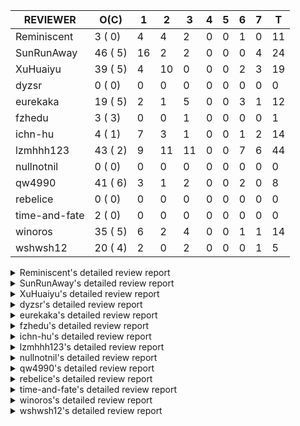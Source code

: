 |   REVIEWER    |  O(C)   | 1  | 2  | 3  | 4 | 5 | 6 | 7 | T  |
|---------------|---------|----|----|----|---|---|---|---|----|
| Reminiscent   |  3 ( 0) |  4 |  4 |  2 | 0 | 0 | 1 | 0 | 11 |
| SunRunAway    | 46 ( 5) | 16 |  2 |  2 | 0 | 0 | 0 | 4 | 24 |
| XuHuaiyu      | 39 ( 5) |  4 | 10 |  0 | 0 | 0 | 2 | 3 | 19 |
| dyzsr         |  0 ( 0) |  0 |  0 |  0 | 0 | 0 | 0 | 0 |  0 |
| eurekaka      | 19 ( 5) |  2 |  1 |  5 | 0 | 0 | 3 | 1 | 12 |
| fzhedu        |  3 ( 3) |  0 |  0 |  1 | 0 | 0 | 0 | 0 |  1 |
| ichn-hu       |  4 ( 1) |  7 |  3 |  1 | 0 | 0 | 1 | 2 | 14 |
| lzmhhh123     | 43 ( 2) |  9 | 11 | 11 | 0 | 0 | 7 | 6 | 44 |
| nullnotnil    |  0 ( 0) |  0 |  0 |  0 | 0 | 0 | 0 | 0 |  0 |
| qw4990        | 41 ( 6) |  3 |  1 |  2 | 0 | 0 | 2 | 0 |  8 |
| rebelice      |  0 ( 0) |  0 |  0 |  0 | 0 | 0 | 0 | 0 |  0 |
| time-and-fate |  2 ( 0) |  0 |  0 |  0 | 0 | 0 | 0 | 0 |  0 |
| winoros       | 35 ( 5) |  6 |  2 |  4 | 0 | 0 | 1 | 1 | 14 |
| wshwsh12      | 20 ( 4) |  2 |  0 |  2 | 0 | 0 | 0 | 1 |  5 |


<details> 
  <summary>Reminiscent's detailed review report</summary> 

## To Be Reviewed

|    REPO    |                                                               PR                                                                | C | LASTED |
|------------|---------------------------------------------------------------------------------------------------------------------------------|---|--------|
| tidb/21137 | [executor: specially handle empty input for apply's outer child aggregate (#20544)](https://github.com/pingcap/tidb/pull/21137) |   | 6d20h  |
| tidb/21255 | [executor,planner: fix resource leak of shuffle and optimize merge join by shuffle](https://github.com/pingcap/tidb/pull/21255) |   | 1d15h  |
| tidb/21303 | [errno: show column name in redacted duplicate entry error (#21261)](https://github.com/pingcap/tidb/pull/21303)                |   | 12h    |


## Reviewed in Last 7 Days

|    REPO     |                                                                   PR                                                                   | C | D |   R    |
|-------------|----------------------------------------------------------------------------------------------------------------------------------------|---|---|--------|
| tidb/20972  | [expression: POC implementation of Vitess hashing algorithm.](https://github.com/pingcap/tidb/pull/20972)                              |   | 1 | 14d1h  |
| tipb/198    | [Adding vitess_hash function code to tipb](https://github.com/pingcap/tipb/pull/198)                                                   |   | 1 | 14d0h  |
| parser/1089 | [Adding vitess_hash function to ast](https://github.com/pingcap/parser/pull/1089)                                                      |   | 1 | 14d0h  |
| tidb/21238  | [table: fix insert value into hash partition table which not int (#21182)](https://github.com/pingcap/tidb/pull/21238)                 |   | 1 | 21h    |
| tidb/21261  | [errno: show column name in redacted duplicate entry error](https://github.com/pingcap/tidb/pull/21261)                                |   | 2 | 13h    |
| tidb/21095  | [planner, executor: parallelize stream aggregation with shuffle.](https://github.com/pingcap/tidb/pull/21095)                          |   | 2 | 7d19h  |
| tidb/20844  | [executor: introduce new variables to control Apply's behaviors and add more tests for it](https://github.com/pingcap/tidb/pull/20844) |   | 2 | 19d15h |
| tidb/21182  | [table: fix insert value into hash partition table which not int](https://github.com/pingcap/tidb/pull/21182)                          |   | 2 | 2d23h  |
| tidb/21155  | [util/chunk: fix slice out of bound panic](https://github.com/pingcap/tidb/pull/21155)                                                 |   | 3 | 3d12h  |
| tidb/21174  | [expression: enable coprocessor pushdown of function UUID](https://github.com/pingcap/tidb/pull/21174)                                 |   | 3 | 2d18h  |
| tidb/21061  | [planner/core: use constant propagate before predicates push down](https://github.com/pingcap/tidb/pull/21061)                         |   | 6 | 4d22h  |


</details> 


<details> 
  <summary>SunRunAway's detailed review report</summary> 

## To Be Reviewed

|     REPO     |                                                                             PR                                                                             | C | LASTED  |
|--------------|------------------------------------------------------------------------------------------------------------------------------------------------------------|---|---------|
| docs/4219    | [toc: add sql optimization-related docs](https://github.com/pingcap/docs/pull/4219)                                                                        |   | 13d10h  |
| docs-cn/4913 | [explain: add indexes](https://github.com/pingcap/docs-cn/pull/4913)                                                                                       |   | 9d17h   |
| tidb/15370   | [planner,executor: Refactor Shuffle and implement parallel Sort](https://github.com/pingcap/tidb/pull/15370)                                               | Y | 256d18h |
| docs-cn/4933 | [explain: add joins](https://github.com/pingcap/docs-cn/pull/4933)                                                                                         |   | 5d19h   |
| tidb/15462   | [executor: implement `graceHashJoin`](https://github.com/pingcap/tidb/pull/15462)                                                                          | Y | 252d17h |
| tidb/16967   | [executor: Refactor Shuffle and implement parallel sort (executor part)](https://github.com/pingcap/tidb/pull/16967)                                       | Y | 207d10h |
| tidb/17238   | [*: refactor table.Allocator to improve readability](https://github.com/pingcap/tidb/pull/17238)                                                           |   | 194d18h |
| tidb/19120   | [executor: Concurrently fetch chunks and insert them to a concurrent hash table in hash build](https://github.com/pingcap/tidb/pull/19120)                 |   | 106d21h |
| tidb/19178   | [executor: Refactor probe channel](https://github.com/pingcap/tidb/pull/19178)                                                                             |   | 104d16h |
| tidb/19347   | [executor: support new syntax `create/drop binding for digest` for tidb dashboard usage](https://github.com/pingcap/tidb/pull/19347)                       |   | 96d23h  |
| tidb/19807   | [executor: parallel evaluation for aggregate functions with distinct in hashAgg](https://github.com/pingcap/tidb/pull/19807)                               |   | 82d10h  |
| tidb/19900   | [executor: enable inline projection for sort&topN](https://github.com/pingcap/tidb/pull/19900)                                                             | Y | 77d18h  |
| tidb/20140   | [expressions: Support `bin-to-uuid` and `uuid-to-bin`](https://github.com/pingcap/tidb/pull/20140)                                                         |   | 64d22h  |
| tidb/20220   | [*: new secondary index value format](https://github.com/pingcap/tidb/pull/20220)                                                                          |   | 61d16h  |
| tidb/20316   | [docs/design: add design doc for index usage information](https://github.com/pingcap/tidb/pull/20316)                                                      |   | 56d17h  |
| tidb/20335   | [planner, executor: enable inline projection for Selection](https://github.com/pingcap/tidb/pull/20335)                                                    | Y | 53d17h  |
| tidb/20360   | [planner: refine explain info for batch cop](https://github.com/pingcap/tidb/pull/20360)                                                                   |   | 47d22h  |
| tidb/20397   | [parser: replace ast.SelectLockInShareMode with ast.SelectLockForShare](https://github.com/pingcap/tidb/pull/20397)                                        |   | 45d18h  |
| tidb/20591   | [server: redact some error code](https://github.com/pingcap/tidb/pull/20591)                                                                               |   | 34d16h  |
| tidb/20615   | [utils: Avoid panic when getting memory](https://github.com/pingcap/tidb/pull/20615)                                                                       |   | 33d2h   |
| tidb/20652   | [ddl: Convert ddl types automatically according to length](https://github.com/pingcap/tidb/pull/20652)                                                     |   | 29d23h  |
| tidb/20689   | [expression: make TIME function compatible with MySQL (#19158)](https://github.com/pingcap/tidb/pull/20689)                                                |   | 28d20h  |
| tidb/20750   | [executor, infoschema, planner: optimize query cluster_slow_query](https://github.com/pingcap/tidb/pull/20750)                                             |   | 23d23h  |
| tidb/20752   | [*: trace statsCache and preparePlanCache by Global memory tracker.](https://github.com/pingcap/tidb/pull/20752)                                           |   | 23d22h  |
| tidb/20765   | [planner: support stable result mode](https://github.com/pingcap/tidb/pull/20765)                                                                          |   | 23d16h  |
| tidb/20789   | [*: Let binary literal can be convert to enum and set](https://github.com/pingcap/tidb/pull/20789)                                                         |   | 22d21h  |
| tidb/20799   | [planner: bypass the DNF restriction if index merge hint is specified](https://github.com/pingcap/tidb/pull/20799)                                         |   | 22d16h  |
| tidb/20868   | [execution : fix Compatibility between select and mysql](https://github.com/pingcap/tidb/pull/20868)                                                       |   | 20d18h  |
| tidb/20894   | [planner, store/tikv, executor:Support shuffled hash join and refine codes](https://github.com/pingcap/tidb/pull/20894)                                    |   | 19d18h  |
| tidb/20919   | [util: redact log for expensive sqls (#20852)](https://github.com/pingcap/tidb/pull/20919)                                                                 |   | 16d23h  |
| tidb/20947   | [expression: handle tp.flen overflow in to_base64 function](https://github.com/pingcap/tidb/pull/20947)                                                    |   | 16d0h   |
| tidb/20984   | [expression, planner: fix decimal results for aggregate functions (#20017)](https://github.com/pingcap/tidb/pull/20984)                                    |   | 14d19h  |
| tidb/21061   | [planner/core: use constant propagate before predicates push down](https://github.com/pingcap/tidb/pull/21061)                                             |   | 10d15h  |
| tidb/21101   | [*: support SQL bind for Update / Delete / Insert / Replace (#20686)](https://github.com/pingcap/tidb/pull/21101)                                          |   | 8d18h   |
| tidb/21137   | [executor: specially handle empty input for apply's outer child aggregate (#20544)](https://github.com/pingcap/tidb/pull/21137)                            |   | 6d20h   |
| tidb/21148   | [planner,executor: fix 'select ...(join on partition table) for update' panic](https://github.com/pingcap/tidb/pull/21148)                                 |   | 6d15h   |
| tidb/21163   | [hptc ycsb-worloade: Make use of AppendRows in all cases ](https://github.com/pingcap/tidb/pull/21163)                                                     |   | 5d21h   |
| tidb/21207   | [[WIP]planner: fix the inappropriate out-of-range range estimation rule](https://github.com/pingcap/tidb/pull/21207)                                       |   | 2d18h   |
| tidb/21209   | [session: add encoded plan cache to avoid repeated encode plan when recording slow-log and statement (#21139)](https://github.com/pingcap/tidb/pull/21209) |   | 2d18h   |
| tidb/21219   | [planner: make index-hash-join and index-merge-join consider collation (#21201)](https://github.com/pingcap/tidb/pull/21219)                               |   | 2d16h   |
| tidb/21237   | [executor: fix a bug that can not insert null into a not null column in the empty SQL mode](https://github.com/pingcap/tidb/pull/21237)                    |   | 1d22h   |
| tidb/21239   | [util: reduce memoryUsageAlarm log (#20562)](https://github.com/pingcap/tidb/pull/21239)                                                                   |   | 1d20h   |
| tidb/21277   | [executor: fix split table with large integers](https://github.com/pingcap/tidb/pull/21277)                                                                |   | 19h     |
| tidb/21287   | [planner: fix incorrect results when using a prefix index with OR condition (#21251)](https://github.com/pingcap/tidb/pull/21287)                          |   | 17h     |
| tidb/21298   | [*: implement priority control for OOM Action (#21170)](https://github.com/pingcap/tidb/pull/21298)                                                        |   | 14h     |
| tidb/21302   | [executor: fix cannot use explain for with the statement queried by explain analyze (#21052)](https://github.com/pingcap/tidb/pull/21302)                  |   | 12h     |


## Reviewed in Last 7 Days

|    REPO    |                                                                        PR                                                                         | C | D |   R    |
|------------|---------------------------------------------------------------------------------------------------------------------------------------------------|---|---|--------|
| tidb/21282 | [expression, executor: allow insert strings with overflowed trailing spaces (#20987)](https://github.com/pingcap/tidb/pull/21282)                 |   | 1 | 5h     |
| tidb/20413 | [execute: fill arguments when returning `ErrUnknownSystemVar` in `SetSessionSystemVar` (#20102)](https://github.com/pingcap/tidb/pull/20413)      |   | 1 | 44d1h  |
| tidb/21294 | [planner: fix unit test for tidb_opt_prefer_range_scan variable](https://github.com/pingcap/tidb/pull/21294)                                      |   | 1 | 0h     |
| tidb/21253 | [executor: Fix IndexMergeReader works incorrectly under RC isolation level (#21208)](https://github.com/pingcap/tidb/pull/21253)                  |   | 1 | 1d0h   |
| tidb/21079 | [executor: fix auto-id allocation during statements retry (#20659)](https://github.com/pingcap/tidb/pull/21079)                                   |   | 1 | 9d3h   |
| tidb/21170 | [*: implement priority control for OOM Action](https://github.com/pingcap/tidb/pull/21170)                                                        |   | 1 | 5d2h   |
| tidb/21283 | [expression: adjust int constant when compare with year type (#21099)](https://github.com/pingcap/tidb/pull/21283)                                |   | 1 | 1h     |
| tidb/21146 | [planner: ban (index) merge join heuristically when convert eq cond to other cond (#21138)](https://github.com/pingcap/tidb/pull/21146)           |   | 1 | 6d0h   |
| tidb/21176 | [expression: keep the original data type when doing date arithmetic operations  (#20940)](https://github.com/pingcap/tidb/pull/21176)             |   | 1 | 4d23h  |
| tidb/21238 | [table: fix insert value into hash partition table which not int (#21182)](https://github.com/pingcap/tidb/pull/21238)                            |   | 1 | 1d3h   |
| tidb/21244 | [planner: fix should not use point get plan (#21124)](https://github.com/pingcap/tidb/pull/21244)                                                 |   | 1 | 1d2h   |
| tidb/20998 | [ddl: Fix default value of a newly added enum column (#20798)](https://github.com/pingcap/tidb/pull/20998)                                        |   | 1 | 13d6h  |
| tidb/21273 | [ddl: compare expression in check partition definition according to column type (#21226)](https://github.com/pingcap/tidb/pull/21273)             |   | 1 | 4h     |
| tidb/21272 | [executor: fix sum(double) result if value is +Inf or -Inf (#21058)](https://github.com/pingcap/tidb/pull/21272)                                  |   | 1 | 4h     |
| tidb/21103 | [executor, planner: do not coalesce column for update/delete natural_using_join (#21085)](https://github.com/pingcap/tidb/pull/21103)             |   | 1 | 7d23h  |
| tidb/21249 | [executor: set the inner join keys' field length to unspecified (#21233)](https://github.com/pingcap/tidb/pull/21249)                             |   | 1 | 21h    |
| tidb/21052 | [executor: fix cannot use explain for with the statement queried by explain analyze](https://github.com/pingcap/tidb/pull/21052)                  |   | 2 | 10d22h |
| tidb/21242 | [executor: fix issue of explain for connection can't show the last query plan](https://github.com/pingcap/tidb/pull/21242)                        |   | 2 | 2h     |
| tidb/21139 | [session: add encoded plan cache to avoid repeated encode plan when recording slow-log and statement](https://github.com/pingcap/tidb/pull/21139) |   | 3 | 4d0h   |
| tidb/21117 | [table/tables: make the test case more stable](https://github.com/pingcap/tidb/pull/21117)                                                        |   | 3 | 5d18h  |
| tidb/21099 | [expression: adjust int constant when compare with year type](https://github.com/pingcap/tidb/pull/21099)                                         |   | 7 | 2d4h   |
| tidb/21133 | [distsql: fix issue of table reader runtime stats display wrong result. (#21072)](https://github.com/pingcap/tidb/pull/21133)                     |   | 7 | 0h     |
| tidb/21067 | [executor: fix analyze update panic cause by duplicate call analyze executor Close method (#20390)](https://github.com/pingcap/tidb/pull/21067)   |   | 7 | 3d0h   |
| tidb/20886 | [*: optimize for encoding huge plan (#20811)](https://github.com/pingcap/tidb/pull/20886)                                                         |   | 7 | 13d1h  |


</details> 


<details> 
  <summary>XuHuaiyu's detailed review report</summary> 

## To Be Reviewed

|    REPO    |                                                                              PR                                                                              | C | LASTED  |
|------------|--------------------------------------------------------------------------------------------------------------------------------------------------------------|---|---------|
| tidb/17997 | [expression: make greatest/least type comparison compatible with MySQL](https://github.com/pingcap/tidb/pull/17997)                                          | Y | 164d19h |
| tidb/18742 | [*: Add memory information of executors if OOM action fires for debugging](https://github.com/pingcap/tidb/pull/18742)                                       |   | 125d16h |
| tidb/19292 | [planner: suppport left join in join reorder](https://github.com/pingcap/tidb/pull/19292)                                                                    |   | 98d16h  |
| tidb/19900 | [executor: enable inline projection for sort&topN](https://github.com/pingcap/tidb/pull/19900)                                                               | Y | 77d18h  |
| tidb/20040 | [planner, expression: take NullFlag into consideration when optimize the `int non-const` <cmp > `non-int const`](https://github.com/pingcap/tidb/pull/20040) | Y | 70d13h  |
| tidb/20140 | [expressions: Support `bin-to-uuid` and `uuid-to-bin`](https://github.com/pingcap/tidb/pull/20140)                                                           |   | 64d22h  |
| tidb/20233 | [expression, types: fix datetime and year comparison error](https://github.com/pingcap/tidb/pull/20233)                                                      | Y | 60d7h   |
| tidb/20311 | [expression: fix overflow error when convert bit to int64 (#20266)](https://github.com/pingcap/tidb/pull/20311)                                              |   | 56d21h  |
| tidb/20350 | [executor: support read global indexes in IndexMergeReader and index join](https://github.com/pingcap/tidb/pull/20350)                                       | Y | 50d13h  |
| tidb/20435 | [planner, expression: make non-lookup condition prune ahead and cache partition-by expression](https://github.com/pingcap/tidb/pull/20435)                   |   | 43d12h  |
| tidb/20505 | [*: Add metrics for oom-action and sql memory usage.](https://github.com/pingcap/tidb/pull/20505)                                                            |   | 37d18h  |
| tidb/20576 | [*: fix stats feedback after tableReader handle multiple ranges](https://github.com/pingcap/tidb/pull/20576)                                                 |   | 35d12h  |
| tidb/20613 | [executor: fix issue of hash join fetch time inaccurate](https://github.com/pingcap/tidb/pull/20613)                                                         |   | 33d13h  |
| tidb/20706 | [expression: set IsBooleanFlag for boolean scalar functions](https://github.com/pingcap/tidb/pull/20706)                                                     |   | 27d20h  |
| tidb/20752 | [*: trace statsCache and preparePlanCache by Global memory tracker.](https://github.com/pingcap/tidb/pull/20752)                                             |   | 23d22h  |
| tidb/20790 | [collation: add pinyin collation for chinese charset support](https://github.com/pingcap/tidb/pull/20790)                                                    |   | 22d20h  |
| tidb/20793 | [planner, executor: enable inline projection for Apply](https://github.com/pingcap/tidb/pull/20793)                                                          |   | 22d20h  |
| tidb/20844 | [executor: introduce new variables to control Apply's behaviors and add more tests for it](https://github.com/pingcap/tidb/pull/20844)                       |   | 21d13h  |
| tidb/20868 | [execution : fix Compatibility between select and mysql](https://github.com/pingcap/tidb/pull/20868)                                                         |   | 20d18h  |
| tidb/20905 | [planner: fix statement-optimize not work in `TryFastPlan`](https://github.com/pingcap/tidb/pull/20905)                                                      |   | 19d16h  |
| tidb/20938 | [planner: fix update statement not blocked by primary (#20842)](https://github.com/pingcap/tidb/pull/20938)                                                  |   | 16d16h  |
| tidb/20972 | [expression: POC implementation of Vitess hashing algorithm.](https://github.com/pingcap/tidb/pull/20972)                                                    |   | 15d0h   |
| tidb/21000 | [planner: check view recursion when building source from view (#20398)](https://github.com/pingcap/tidb/pull/21000)                                          |   | 13d23h  |
| tidb/21064 | [planner, executor: fix cast not check error](https://github.com/pingcap/tidb/pull/21064)                                                                    |   | 10d8h   |
| tidb/21078 | [planner/cascades: add rule `TransformJoinCondToSel` (#20460)](https://github.com/pingcap/tidb/pull/21078)                                                   |   | 9d20h   |
| tidb/21104 | [util/hint: fix ineffective index hint for delete / update in SQL Bind](https://github.com/pingcap/tidb/pull/21104)                                          |   | 8d18h   |
| tidb/21132 | [expresssion: Fix unexpected panic when using IF function.](https://github.com/pingcap/tidb/pull/21132)                                                      |   | 6d22h   |
| tidb/21149 | [executor:Add runtime stat for IndexMergeReaderExecutor (#20653)](https://github.com/pingcap/tidb/pull/21149)                                                |   | 6d14h   |
| tidb/21150 | [expression: fix type infer for tidb's builtin compare(least and greatest)](https://github.com/pingcap/tidb/pull/21150)                                      |   | 6d13h   |
| tidb/21155 | [util/chunk: fix slice out of bound panic](https://github.com/pingcap/tidb/pull/21155)                                                                       |   | 6d11h   |
| tidb/21164 | [*: support the local transaction](https://github.com/pingcap/tidb/pull/21164)                                                                               |   | 5d20h   |
| tidb/21166 | [mocktikv: select count result differs between tikv and mocktikv](https://github.com/pingcap/tidb/pull/21166)                                                |   | 5d19h   |
| tidb/21209 | [session: add encoded plan cache to avoid repeated encode plan when recording slow-log and statement (#21139)](https://github.com/pingcap/tidb/pull/21209)   |   | 2d18h   |
| tidb/21211 | [executor: fix bug when parsing the slow logs if the logNum is small (#20959)](https://github.com/pingcap/tidb/pull/21211)                                   |   | 2d18h   |
| tidb/21229 | [executor: locks exist keys for point_get & batch_point_get](https://github.com/pingcap/tidb/pull/21229)                                                     |   | 2d11h   |
| tidb/21272 | [executor: fix sum(double) result if value is +Inf or -Inf (#21058)](https://github.com/pingcap/tidb/pull/21272)                                             |   | 22h     |
| tidb/21293 | [expression: fix the `in` function get the wrong result if args is time type](https://github.com/pingcap/tidb/pull/21293)                                    |   | 15h     |
| tidb/21298 | [*: implement priority control for OOM Action (#21170)](https://github.com/pingcap/tidb/pull/21298)                                                          |   | 14h     |
| tidb/21304 | [executor: Add the HashAggExec runtime information (#20577)](https://github.com/pingcap/tidb/pull/21304)                                                     |   | 12h     |


## Reviewed in Last 7 Days

|    REPO    |                                                                       PR                                                                        | C | D |   R    |
|------------|-------------------------------------------------------------------------------------------------------------------------------------------------|---|---|--------|
| tidb/21299 | [statistics: fix the panic when analyze with collation enabled (#21262)](https://github.com/pingcap/tidb/pull/21299)                            |   | 1 | 0h     |
| tidb/21248 | [go.mod, bindinfo: update parser to fix binding doesn't work for prepared stmt with LIMIT (#21214)](https://github.com/pingcap/tidb/pull/21248) |   | 1 | 1d2h   |
| tidb/21259 | [store, session: Introduce system variable to control ratelimit action](https://github.com/pingcap/tidb/pull/21259)                             |   | 1 | 19h    |
| tidb/21170 | [*: implement priority control for OOM Action](https://github.com/pingcap/tidb/pull/21170)                                                      |   | 1 | 4d19h  |
| tidb/21262 | [statistics: fix the panic when analyze with collation enabled](https://github.com/pingcap/tidb/pull/21262)                                     |   | 2 | 1h     |
| tidb/21240 | [util: support getting the environment memory in container. (#20805)](https://github.com/pingcap/tidb/pull/21240)                               |   | 2 | 3h     |
| tidb/21239 | [util: reduce memoryUsageAlarm log (#20562)](https://github.com/pingcap/tidb/pull/21239)                                                        |   | 2 | 3h     |
| tidb/21249 | [executor: set the inner join keys' field length to unspecified (#21233)](https://github.com/pingcap/tidb/pull/21249)                           |   | 2 | 0h     |
| tidb/21168 | [store, executor: refactor ratelimitAction](https://github.com/pingcap/tidb/pull/21168)                                                         |   | 2 | 4d0h   |
| tidb/21233 | [executor: set the inner join keys' field length to unspecified](https://github.com/pingcap/tidb/pull/21233)                                    |   | 2 | 11h    |
| tidb/20987 | [expression, executor: allow insert strings with overflowed trailing spaces](https://github.com/pingcap/tidb/pull/20987)                        |   | 2 | 12d20h |
| tidb/21236 | [planner, type:  fix AggFieldType error when encouter unsigned and sign type (#21062)](https://github.com/pingcap/tidb/pull/21236)              |   | 2 | 0h     |
| tidb/21062 | [planner, type:  fix AggFieldType error when encouter unsigned and sign type](https://github.com/pingcap/tidb/pull/21062)                       |   | 2 | 8d15h  |
| tidb/21214 | [go.mod, bindinfo: update parser to fix binding doesn't work for prepared stmt with LIMIT](https://github.com/pingcap/tidb/pull/21214)          |   | 2 | 18h    |
| tidb/21160 | [util: fix wrong calculation to get memory usage. (#21158)](https://github.com/pingcap/tidb/pull/21160)                                         |   | 6 | 3h     |
| tidb/21161 | [util: fix wrong calculation to get memory usage. (#21158)](https://github.com/pingcap/tidb/pull/21161)                                         |   | 6 | 3h     |
| tidb/21130 | [*: inject projection for the plan pushed to TiDB (#21090)](https://github.com/pingcap/tidb/pull/21130)                                         |   | 7 | 3h     |
| tidb/21138 | [planner: ban (index) merge join heuristically when convert eq cond to other cond](https://github.com/pingcap/tidb/pull/21138)                  |   | 7 | 0h     |
| tidb/20927 | [*: support to modify config server-memory-quota-ratio dynamically](https://github.com/pingcap/tidb/pull/20927)                                 |   | 7 | 9d23h  |


</details> 


<details> 
  <summary>dyzsr's detailed review report</summary> 

## To Be Reviewed

| REPO | PR | C | LASTED |
|------|----|---|--------|


## Reviewed in Last 7 Days

| REPO | PR | C | D | R |
|------|----|---|---|---|


</details> 


<details> 
  <summary>eurekaka's detailed review report</summary> 

## To Be Reviewed

|    REPO    |                                                                  PR                                                                  | C | LASTED  |
|------------|--------------------------------------------------------------------------------------------------------------------------------------|---|---------|
| tidb/14729 | [planner: fix constant propagation for PredicatePushDown](https://github.com/pingcap/tidb/pull/14729)                                | Y | 288d17h |
| tidb/14831 | [planner/cascades: add implementationRule for IndexLookUpJoin](https://github.com/pingcap/tidb/pull/14831)                           |   | 281d17h |
| tidb/15090 | [planner/cascades: refine the row count estimation of TiKV layer Selection](https://github.com/pingcap/tidb/pull/15090)              |   | 267d17h |
| tidb/15157 | [planner/cascades: implement `HashCode` method for all the LogicalPlans](https://github.com/pingcap/tidb/pull/15157)                 | Y | 265d14h |
| tidb/15335 | [planner/cascades: add transformation rule PullAggregationUpApply & EliminateMaxOneRow](https://github.com/pingcap/tidb/pull/15335)  |   | 258d17h |
| tidb/15370 | [planner,executor: Refactor Shuffle and implement parallel Sort](https://github.com/pingcap/tidb/pull/15370)                         | Y | 256d18h |
| tidb/17276 | [planner/cascades: add rule InjectProjectionBelowSort](https://github.com/pingcap/tidb/pull/17276)                                   | Y | 191d8h  |
| tidb/18882 | [planner, executor: add explain for `MetricSummaryTableExtractor`](https://github.com/pingcap/tidb/pull/18882)                       | Y | 118d17h |
| tidb/19347 | [executor: support new syntax `create/drop binding for digest` for tidb dashboard usage](https://github.com/pingcap/tidb/pull/19347) |   | 96d23h  |
| tidb/20478 | [planner: add projection if expand virtual generated column](https://github.com/pingcap/tidb/pull/20478)                             |   | 41d13h  |
| tidb/20580 | [statistics: add bucket ndv for index histogram](https://github.com/pingcap/tidb/pull/20580)                                         |   | 34d20h  |
| tidb/20877 | [statistics: collect index usage information](https://github.com/pingcap/tidb/pull/20877)                                            |   | 20d16h  |
| tidb/21003 | [planner: fix index merge doesn't take effect when using prefix key (#20425)](https://github.com/pingcap/tidb/pull/21003)            |   | 13d21h  |
| tidb/21007 | [*: extract topn out of histogram correctly](https://github.com/pingcap/tidb/pull/21007)                                             |   | 13d20h  |
| tidb/21080 | [planner: detect unknown column in window clause](https://github.com/pingcap/tidb/pull/21080)                                        |   | 9d19h   |
| tidb/21110 | [planner: Add table engine name check](https://github.com/pingcap/tidb/pull/21110)                                                   |   | 8d16h   |
| tidb/21165 | [planner: fix ambiguous field when resolve having expr ](https://github.com/pingcap/tidb/pull/21165)                                 |   | 5d19h   |
| tidb/21216 | [planner: check for only_full_group_by in ORDER BY and HAVING](https://github.com/pingcap/tidb/pull/21216)                           |   | 2d17h   |
| tidb/21286 | [planner: report error when ORDER BY conflicts with DISTINCT](https://github.com/pingcap/tidb/pull/21286)                            |   | 17h     |


## Reviewed in Last 7 Days

|      REPO      |                                                                                    PR                                                                                     | C | D |   R    |
|----------------|---------------------------------------------------------------------------------------------------------------------------------------------------------------------------|---|---|--------|
| tidb/21275     | [*: rewrite origin SQL with default DB for SQL bindings](https://github.com/pingcap/tidb/pull/21275)                                                                      |   | 1 | 3h     |
| tidb/21248     | [go.mod, bindinfo: update parser to fix binding doesn't work for prepared stmt with LIMIT (#21214)](https://github.com/pingcap/tidb/pull/21248)                           |   | 1 | 21h    |
| tidb/21214     | [go.mod, bindinfo: update parser to fix binding doesn't work for prepared stmt with LIMIT](https://github.com/pingcap/tidb/pull/21214)                                    |   | 2 | 21h    |
| parser/1103    | [digester: consider paramMarker as literal when normalizing SQL (#1040)](https://github.com/pingcap/parser/pull/1103)                                                     |   | 3 | 2d21h  |
| tidb/21205     | [planner: `DELETE` cannot delete data in some cases when the database name is capitalized (#21202)](https://github.com/pingcap/tidb/pull/21205)                           |   | 3 | 0h     |
| tidb/21206     | [planner: `DELETE` cannot delete data in some cases when the database name is capitalized (#21202)](https://github.com/pingcap/tidb/pull/21206)                           |   | 3 | 0h     |
| tidb/21148     | [planner,executor: fix 'select ...(join on partition table) for update' panic](https://github.com/pingcap/tidb/pull/21148)                                                |   | 3 | 3d20h  |
| tidb/21202     | [planner: `DELETE` cannot delete data in some cases when the database name is capitalized](https://github.com/pingcap/tidb/pull/21202)                                    |   | 3 | 0h     |
| parser/1040    | [digester: consider paramMarker as literal when normalizing SQL](https://github.com/pingcap/parser/pull/1040)                                                             |   | 6 | 54d0h  |
| tidb/18017     | [planner, sessionctx : Add 'last_plan_from_binding' to help know whether sql's plan is matched with the hints in the binding](https://github.com/pingcap/tidb/pull/18017) | Y | 6 | 158d1h |
| tidb-test/1102 | [fix results for #19620 (#1101)](https://github.com/pingcap/tidb-test/pull/1102)                                                                                          |   | 6 | 7d23h  |
| tidb/21084     | [planner: fix unexpected bad plan when IndexJoin inner side estRow is 0.](https://github.com/pingcap/tidb/pull/21084)                                                     |   | 7 | 2d23h  |


</details> 


<details> 
  <summary>fzhedu's detailed review report</summary> 

## To Be Reviewed

|    REPO    |                                                            PR                                                             | C | LASTED |
|------------|---------------------------------------------------------------------------------------------------------------------------|---|--------|
| tidb/19310 | [expression: make tidb_decode_key return json type and support escape string](https://github.com/pingcap/tidb/pull/19310) | Y | 98d0h  |
| tidb/19845 | [expression:fix FORMAT compatibility issue #11206](https://github.com/pingcap/tidb/pull/19845)                            | Y | 79d15h |
| tidb/20117 | [optimizer: fix issue on incorrect result of natural join](https://github.com/pingcap/tidb/pull/20117)                    | Y | 65d20h |


## Reviewed in Last 7 Days

|    REPO    |                                                           PR                                                            | C | D |   R    |
|------------|-------------------------------------------------------------------------------------------------------------------------|---|---|--------|
| tidb/20894 | [planner, store/tikv, executor:Support shuffled hash join and refine codes](https://github.com/pingcap/tidb/pull/20894) |   | 3 | 16d19h |


</details> 


<details> 
  <summary>ichn-hu's detailed review report</summary> 

## To Be Reviewed

|    REPO    |                                                         PR                                                          | C | LASTED  |
|------------|---------------------------------------------------------------------------------------------------------------------|---|---------|
| tidb/17997 | [expression: make greatest/least type comparison compatible with MySQL](https://github.com/pingcap/tidb/pull/17997) | Y | 164d19h |
| tidb/21144 | [expression: fix builtin IF truncation of type len (#20743)](https://github.com/pingcap/tidb/pull/21144)            |   | 6d17h   |
| tidb/21220 | [expression: fix compatibility behaviors in zero datetime with MySQL](https://github.com/pingcap/tidb/pull/21220)   |   | 2d16h   |
| tidb/21303 | [errno: show column name in redacted duplicate entry error (#21261)](https://github.com/pingcap/tidb/pull/21303)    |   | 12h     |


## Reviewed in Last 7 Days

|    REPO    |                                                                 PR                                                                 | C | D |   R    |
|------------|------------------------------------------------------------------------------------------------------------------------------------|---|---|--------|
| tidb/21292 | [session: fix unit test TestUnionScanForMemBufferReader (#21258)](https://github.com/pingcap/tidb/pull/21292)                      |   | 1 | 1h     |
| tidb/21283 | [expression: adjust int constant when compare with year type (#21099)](https://github.com/pingcap/tidb/pull/21283)                 |   | 1 | 0h     |
| tidb/21282 | [expression, executor: allow insert strings with overflowed trailing spaces (#20987)](https://github.com/pingcap/tidb/pull/21282)  |   | 1 | 0h     |
| tidb/21258 | [session: fix unit test TestUnionScanForMemBufferReader](https://github.com/pingcap/tidb/pull/21258)                               |   | 1 | 19h    |
| tidb/21261 | [errno: show column name in redacted duplicate entry error](https://github.com/pingcap/tidb/pull/21261)                            |   | 1 | 17h    |
| tidb/20981 | [expression: fix wrong inferred type for sum and avg (#20926)](https://github.com/pingcap/tidb/pull/20981)                         |   | 1 | 13d21h |
| tidb/20961 | [expression: convert a date to number if the date is used in numeric context](https://github.com/pingcap/tidb/pull/20961)          |   | 1 | 14d19h |
| tidb/20015 | [expression: handle zero date in `date_add()`](https://github.com/pingcap/tidb/pull/20015)                                         | Y | 2 | 69d21h |
| tidb/21245 | [*: redact arguments for Error](https://github.com/pingcap/tidb/pull/21245)                                                        |   | 2 | 2h     |
| tidb/21236 | [planner, type:  fix AggFieldType error when encouter unsigned and sign type (#21062)](https://github.com/pingcap/tidb/pull/21236) |   | 2 | 2h     |
| tidb/20747 | [executor: fix LEAD and LAG's default value can not adapt to field type](https://github.com/pingcap/tidb/pull/20747)               |   | 3 | 21d21h |
| tidb/20940 | [expression: keep the original data type when doing date arithmetic operations ](https://github.com/pingcap/tidb/pull/20940)       |   | 6 | 10d19h |
| tidb/21062 | [planner, type:  fix AggFieldType error when encouter unsigned and sign type](https://github.com/pingcap/tidb/pull/21062)          |   | 7 | 3d20h  |
| tidb/21138 | [planner: ban (index) merge join heuristically when convert eq cond to other cond](https://github.com/pingcap/tidb/pull/21138)     |   | 7 | 0h     |


</details> 


<details> 
  <summary>lzmhhh123's detailed review report</summary> 

## To Be Reviewed

|     REPO     |                                                                  PR                                                                  | C | LASTED  |
|--------------|--------------------------------------------------------------------------------------------------------------------------------------|---|---------|
| docs-cn/4912 | [explain: add subqueries](https://github.com/pingcap/docs-cn/pull/4912)                                                              |   | 9d18h   |
| tidb/14729   | [planner: fix constant propagation for PredicatePushDown](https://github.com/pingcap/tidb/pull/14729)                                | Y | 288d17h |
| docs-cn/4913 | [explain: add indexes](https://github.com/pingcap/docs-cn/pull/4913)                                                                 |   | 9d17h   |
| tidb/17414   | [add curCost based join reorder algorithm](https://github.com/pingcap/tidb/pull/17414)                                               |   | 183d17h |
| tidb/19347   | [executor: support new syntax `create/drop binding for digest` for tidb dashboard usage](https://github.com/pingcap/tidb/pull/19347) |   | 96d23h  |
| tidb/19698   | [*: update test cases to support new collation enabled by default](https://github.com/pingcap/tidb/pull/19698)                       |   | 84d22h  |
| tidb/19767   | [planner: rename needFrame to ignoreFrame](https://github.com/pingcap/tidb/pull/19767)                                               |   | 83d16h  |
| tidb/20044   | [expression: Add column nullability checking before "refine args"](https://github.com/pingcap/tidb/pull/20044)                       | Y | 70d7h   |
| tidb/20444   | [expression: add json_merge_patch](https://github.com/pingcap/tidb/pull/20444)                                                       |   | 42d21h  |
| tidb/20465   | [expression: add uuidShortFunction](https://github.com/pingcap/tidb/pull/20465)                                                      |   | 41d19h  |
| tidb/20505   | [*: Add metrics for oom-action and sql memory usage.](https://github.com/pingcap/tidb/pull/20505)                                    |   | 37d18h  |
| tidb/20543   | [planner: refine the error message when split region by decimal column](https://github.com/pingcap/tidb/pull/20543)                  |   | 36d14h  |
| tidb/20618   | [planner: fix update generated columns error](https://github.com/pingcap/tidb/pull/20618)                                            |   | 32d20h  |
| tidb/20642   | [executor: modify admin executors to support partitioned table with global index](https://github.com/pingcap/tidb/pull/20642)        |   | 30d15h  |
| tidb/20785   | [errno, infoschema, executor, server: add client error infoschema tables](https://github.com/pingcap/tidb/pull/20785)                |   | 22d23h  |
| tidb/20825   | [executor: add diagnosis rule to check Transparent Huge Pages(THP) enabled (#20611)](https://github.com/pingcap/tidb/pull/20825)     |   | 21d18h  |
| tidb/20865   | [executor:Add runtime information for UnionScanExec](https://github.com/pingcap/tidb/pull/20865)                                     |   | 20d18h  |
| tidb/20898   | [executor: modify the error message of insert time value (#20847)](https://github.com/pingcap/tidb/pull/20898)                       |   | 19d17h  |
| tidb/20903   | [planner: fix confused and unnecessary double-projection in plans.](https://github.com/pingcap/tidb/pull/20903)                      |   | 19d17h  |
| tidb/20929   | [types:  Add a limitation about float data type](https://github.com/pingcap/tidb/pull/20929)                                         |   | 16d18h  |
| tidb/20938   | [planner: fix update statement not blocked by primary (#20842)](https://github.com/pingcap/tidb/pull/20938)                          |   | 16d16h  |
| tidb/21018   | [planner: don't push down null sensitive join conditions (#19620)](https://github.com/pingcap/tidb/pull/21018)                       |   | 13d16h  |
| tidb/21020   | [planner: generate proper hint for IndexHashJoin / IndexMergeJoin (#20992)](https://github.com/pingcap/tidb/pull/21020)              |   | 13d16h  |
| tidb/21051   | [executor: change read slow-log file module to concurrent](https://github.com/pingcap/tidb/pull/21051)                               |   | 12d14h  |
| tidb/21060   | [planner: fix distinct push across projection when read partition table](https://github.com/pingcap/tidb/pull/21060)                 |   | 10d16h  |
| tidb/21078   | [planner/cascades: add rule `TransformJoinCondToSel` (#20460)](https://github.com/pingcap/tidb/pull/21078)                           |   | 9d20h   |
| tidb/21083   | [planner: report error for invalid window specs which are not used](https://github.com/pingcap/tidb/pull/21083)                      |   | 9d18h   |
| tidb/21084   | [planner: fix unexpected bad plan when IndexJoin inner side estRow is 0.](https://github.com/pingcap/tidb/pull/21084)                |   | 9d18h   |
| tidb/21120   | [planner: error by default for GROUP BY expr ASC|DESC](https://github.com/pingcap/tidb/pull/21120)                                   |   | 8d1h    |
| tidb/21137   | [executor: specially handle empty input for apply's outer child aggregate (#20544)](https://github.com/pingcap/tidb/pull/21137)      |   | 6d20h   |
| tidb/21143   | [bindinfo: dbname check for bindings should be case insensitive](https://github.com/pingcap/tidb/pull/21143)                         |   | 6d17h   |
| tidb/21150   | [expression: fix type infer for tidb's builtin compare(least and greatest)](https://github.com/pingcap/tidb/pull/21150)              |   | 6d13h   |
| tidb/21173   | [planner: fix partition pruning when condition exceeds the range of column type](https://github.com/pingcap/tidb/pull/21173)         |   | 5d18h   |
| tidb/21195   | [brie: integrate lightning to suport IMPORT statement](https://github.com/pingcap/tidb/pull/21195)                                   |   | 2d22h   |
| tidb/21219   | [planner: make index-hash-join and index-merge-join consider collation (#21201)](https://github.com/pingcap/tidb/pull/21219)         |   | 2d16h   |
| tidb/21236   | [planner, type:  fix AggFieldType error when encouter unsigned and sign type (#21062)](https://github.com/pingcap/tidb/pull/21236)   |   | 1d22h   |
| tidb/21242   | [executor: fix issue of explain for connection can't show the last query plan](https://github.com/pingcap/tidb/pull/21242)           |   | 1d19h   |
| tidb/21255   | [executor,planner: fix resource leak of shuffle and optimize merge join by shuffle](https://github.com/pingcap/tidb/pull/21255)      |   | 1d15h   |
| tidb/21271   | [*: support baseline capture for prepared statements](https://github.com/pingcap/tidb/pull/21271)                                    |   | 23h     |
| tidb/21275   | [*: rewrite origin SQL with default DB for SQL bindings](https://github.com/pingcap/tidb/pull/21275)                                 |   | 21h     |
| tidb/21279   | [executor: add missing update table delta for TxnCtx (#20982)](https://github.com/pingcap/tidb/pull/21279)                           |   | 19h     |
| tidb/21287   | [planner: fix incorrect results when using a prefix index with OR condition (#21251)](https://github.com/pingcap/tidb/pull/21287)    |   | 17h     |
| tidb/21306   | [executor, planner: add partitionRangeSplitter for shuffle, WIP](https://github.com/pingcap/tidb/pull/21306)                         |   | 9h      |


## Reviewed in Last 7 Days

|      REPO      |                                                                        PR                                                                         | C | D |   R    |
|----------------|---------------------------------------------------------------------------------------------------------------------------------------------------|---|---|--------|
| tidb/21253     | [executor: Fix IndexMergeReader works incorrectly under RC isolation level (#21208)](https://github.com/pingcap/tidb/pull/21253)                  |   | 1 | 1d0h   |
| tidb/21283     | [expression: adjust int constant when compare with year type (#21099)](https://github.com/pingcap/tidb/pull/21283)                                |   | 1 | 1h     |
| tidb/20413     | [execute: fill arguments when returning `ErrUnknownSystemVar` in `SetSessionSystemVar` (#20102)](https://github.com/pingcap/tidb/pull/20413)      |   | 1 | 43d21h |
| tidb/21176     | [expression: keep the original data type when doing date arithmetic operations  (#20940)](https://github.com/pingcap/tidb/pull/21176)             |   | 1 | 4d23h  |
| tidb/21061     | [planner/core: use constant propagate before predicates push down](https://github.com/pingcap/tidb/pull/21061)                                    |   | 1 | 9d20h  |
| parser/1105    | [*: add a flag `RestoreWithDefaultDB` for Restore](https://github.com/pingcap/parser/pull/1105)                                                   |   | 1 | 0h     |
| tidb/21272     | [executor: fix sum(double) result if value is +Inf or -Inf (#21058)](https://github.com/pingcap/tidb/pull/21272)                                  |   | 1 | 0h     |
| tidb/21251     | [planner: fix incorrect results when using a prefix index with OR condition](https://github.com/pingcap/tidb/pull/21251)                          |   | 1 | 17h    |
| tidb-test/1110 | [add test case for issue 11208](https://github.com/pingcap/tidb-test/pull/1110)                                                                   |   | 1 | 4d17h  |
| tidb/21249     | [executor: set the inner join keys' field length to unspecified (#21233)](https://github.com/pingcap/tidb/pull/21249)                             |   | 2 | 0h     |
| tidb/21208     | [executor: Fix IndexMergeReader works incorrectly under RC isolation level](https://github.com/pingcap/tidb/pull/21208)                           |   | 2 | 1d1h   |
| tidb/21244     | [planner: fix should not use point get plan (#21124)](https://github.com/pingcap/tidb/pull/21244)                                                 |   | 2 | 1h     |
| tidb/21086     | [*: seperate hash keys from join keys in IndexJoin (#20761)](https://github.com/pingcap/tidb/pull/21086)                                          |   | 2 | 7d23h  |
| tidb/21233     | [executor: set the inner join keys' field length to unspecified](https://github.com/pingcap/tidb/pull/21233)                                      |   | 2 | 11h    |
| tidb/21199     | [executor: load data statement shoule not be prepared (#21188)](https://github.com/pingcap/tidb/pull/21199)                                       |   | 2 | 1d0h   |
| tidb/21239     | [util: reduce memoryUsageAlarm log (#20562)](https://github.com/pingcap/tidb/pull/21239)                                                          |   | 2 | 0h     |
| tidb/21107     | [*: differentiate types for user variables (#18973)](https://github.com/pingcap/tidb/pull/21107)                                                  |   | 2 | 6d19h  |
| tidb/21237     | [executor: fix a bug that can not insert null into a not null column in the empty SQL mode](https://github.com/pingcap/tidb/pull/21237)           |   | 2 | 0h     |
| tidb/20206     | [table: fix zero date in different sqlmode](https://github.com/pingcap/tidb/pull/20206)                                                           | Y | 2 | 60d11h |
| tidb-test/1109 | [gorm: Add workaround for no_zero_date support](https://github.com/pingcap/tidb-test/pull/1109)                                                   |   | 2 | 4d3h   |
| tidb/21221     | [planner: make index-hash-join and index-merge-join consider the collation in the right way](https://github.com/pingcap/tidb/pull/21221)          |   | 3 | 1h     |
| tidb/21201     | [planner: make index-hash-join and index-merge-join consider collation](https://github.com/pingcap/tidb/pull/21201)                               |   | 3 | 2h     |
| tidb/21213     | [planner: set dbName for hinted query block table alias](https://github.com/pingcap/tidb/pull/21213)                                              |   | 3 | 0h     |
| tidb/20961     | [expression: convert a date to number if the date is used in numeric context](https://github.com/pingcap/tidb/pull/20961)                         |   | 3 | 12d23h |
| tidb/20965     | [planner: fold the GetVar into a constant if the query contains no SetVar for the same user variable](https://github.com/pingcap/tidb/pull/20965) |   | 3 | 12d19h |
| tidb/21205     | [planner: `DELETE` cannot delete data in some cases when the database name is capitalized (#21202)](https://github.com/pingcap/tidb/pull/21205)   |   | 3 | 0h     |
| tidb/21206     | [planner: `DELETE` cannot delete data in some cases when the database name is capitalized (#21202)](https://github.com/pingcap/tidb/pull/21206)   |   | 3 | 0h     |
| tidb/21202     | [planner: `DELETE` cannot delete data in some cases when the database name is capitalized](https://github.com/pingcap/tidb/pull/21202)            |   | 3 | 0h     |
| tidb/21188     | [executor: load data statement shoule not be prepared](https://github.com/pingcap/tidb/pull/21188)                                                |   | 3 | 16h    |
| tidb/21196     | [*: fix unable to configure memory-usage-alarm by config file.](https://github.com/pingcap/tidb/pull/21196)                                       |   | 3 | 0h     |
| tidb/21182     | [table: fix insert value into hash partition table which not int](https://github.com/pingcap/tidb/pull/21182)                                     |   | 3 | 1d23h  |
| tidb/20940     | [expression: keep the original data type when doing date arithmetic operations ](https://github.com/pingcap/tidb/pull/20940)                      |   | 6 | 10d20h |
| tidb/21078     | [planner/cascades: add rule `TransformJoinCondToSel` (#20460)](https://github.com/pingcap/tidb/pull/21078)                                        |   | 6 | 4d3h   |
| tidb/21144     | [expression: fix builtin IF truncation of type len (#20743)](https://github.com/pingcap/tidb/pull/21144)                                          |   | 6 | 20h    |
| tidb/21161     | [util: fix wrong calculation to get memory usage. (#21158)](https://github.com/pingcap/tidb/pull/21161)                                           |   | 6 | 2h     |
| tidb/21160     | [util: fix wrong calculation to get memory usage. (#21158)](https://github.com/pingcap/tidb/pull/21160)                                           |   | 6 | 2h     |
| tidb/21124     | [planner: fix should not use point get plan](https://github.com/pingcap/tidb/pull/21124)                                                          |   | 6 | 1d13h  |
| tidb/21158     | [util: fix wrong calculation to get memory usage.](https://github.com/pingcap/tidb/pull/21158)                                                    |   | 6 | 0h     |
| tidb/21130     | [*: inject projection for the plan pushed to TiDB (#21090)](https://github.com/pingcap/tidb/pull/21130)                                           |   | 7 | 3h     |
| tidb/20743     | [expression: fix builtin IF truncation of type len](https://github.com/pingcap/tidb/pull/20743)                                                   |   | 7 | 19d8h  |
| parser/1101    | [parser, ast: track if order is implicit ASC/DESC](https://github.com/pingcap/parser/pull/1101)                                                   |   | 7 | 1d2h   |
| tidb/21058     | [executor: fix sum(double) result if value is +Inf or -Inf](https://github.com/pingcap/tidb/pull/21058)                                           |   | 7 | 3d21h  |
| tidb/21113     | [planner: disallow multi-updates on primary key (#20603)](https://github.com/pingcap/tidb/pull/21113)                                             |   | 7 | 1d16h  |
| tidb/21090     | [*: inject projection for the plan pushed to TiDB](https://github.com/pingcap/tidb/pull/21090)                                                    |   | 7 | 2d17h  |


</details> 


<details> 
  <summary>nullnotnil's detailed review report</summary> 

## To Be Reviewed

| REPO | PR | C | LASTED |
|------|----|---|--------|


## Reviewed in Last 7 Days

| REPO | PR | C | D | R |
|------|----|---|---|---|


</details> 


<details> 
  <summary>qw4990's detailed review report</summary> 

## To Be Reviewed

|    REPO    |                                                                     PR                                                                     | C | LASTED  |
|------------|--------------------------------------------------------------------------------------------------------------------------------------------|---|---------|
| tidb/16305 | [expression: separate signatures for `ModInt`](https://github.com/pingcap/tidb/pull/16305)                                                 | Y | 226d23h |
| tidb/16967 | [executor: Refactor Shuffle and implement parallel sort (executor part)](https://github.com/pingcap/tidb/pull/16967)                       | Y | 207d10h |
| tidb/17396 | [types: improve StrToDate performance](https://github.com/pingcap/tidb/pull/17396)                                                         | Y | 184d9h  |
| tidb/18882 | [planner, executor: add explain for `MetricSummaryTableExtractor`](https://github.com/pingcap/tidb/pull/18882)                             | Y | 118d17h |
| tidb/19029 | [types: fix unexpected NOT_NULL flags](https://github.com/pingcap/tidb/pull/19029)                                                         |   | 111d22h |
| tidb/19120 | [executor: Concurrently fetch chunks and insert them to a concurrent hash table in hash build](https://github.com/pingcap/tidb/pull/19120) |   | 106d21h |
| tidb/19292 | [planner: suppport left join in join reorder](https://github.com/pingcap/tidb/pull/19292)                                                  |   | 98d16h  |
| tidb/19957 | [executor: add builtin aggregate function `json_arrayagg`](https://github.com/pingcap/tidb/pull/19957)                                     | Y | 75d13h  |
| tidb/20011 | [statistics: fix incorrect total count used in index selectivity computation](https://github.com/pingcap/tidb/pull/20011)                  |   | 71d15h  |
| tidb/20316 | [docs/design: add design doc for index usage information](https://github.com/pingcap/tidb/pull/20316)                                      |   | 56d17h  |
| tidb/20354 | [planner: rename relational operators (#14575)](https://github.com/pingcap/tidb/pull/20354)                                                | Y | 49d5h   |
| tidb/20399 | [*: make 'tidb_enable_change_column_type' available as a session variable](https://github.com/pingcap/tidb/pull/20399)                     |   | 45d15h  |
| tidb/20675 | [planner: fix explain-hint panic for joins generated by subquery](https://github.com/pingcap/tidb/pull/20675)                              |   | 29d17h  |
| tidb/20689 | [expression: make TIME function compatible with MySQL (#19158)](https://github.com/pingcap/tidb/pull/20689)                                |   | 28d20h  |
| tidb/20708 | [*: separate auto_increment ID allocator from _tidb_rowid allocator](https://github.com/pingcap/tidb/pull/20708)                           |   | 27d20h  |
| tidb/20747 | [executor: fix LEAD and LAG's default value can not adapt to field type](https://github.com/pingcap/tidb/pull/20747)                       |   | 24d19h  |
| tidb/20750 | [executor, infoschema, planner: optimize query cluster_slow_query](https://github.com/pingcap/tidb/pull/20750)                             |   | 23d23h  |
| tidb/20799 | [planner: bypass the DNF restriction if index merge hint is specified](https://github.com/pingcap/tidb/pull/20799)                         |   | 22d16h  |
| tidb/20836 | [planner: check for decimal format in cast expr](https://github.com/pingcap/tidb/pull/20836)                                               |   | 21d16h  |
| tidb/20883 | [*: support select from tablesample](https://github.com/pingcap/tidb/pull/20883)                                                           |   | 20d9h   |
| tidb/20929 | [types:  Add a limitation about float data type](https://github.com/pingcap/tidb/pull/20929)                                               |   | 16d18h  |
| tidb/20972 | [expression: POC implementation of Vitess hashing algorithm.](https://github.com/pingcap/tidb/pull/20972)                                  |   | 15d0h   |
| tidb/21018 | [planner: don't push down null sensitive join conditions (#19620)](https://github.com/pingcap/tidb/pull/21018)                             |   | 13d16h  |
| tidb/21022 | [*: refine runtime stats display and tiny bug fix for metrics](https://github.com/pingcap/tidb/pull/21022)                                 |   | 13d15h  |
| tidb/21044 | [session: fix ineffective EXPLAIN FOR CONNECTION statement](https://github.com/pingcap/tidb/pull/21044)                                    |   | 12d17h  |
| tidb/21054 | [config: hide & deprecate enable-streaming (#20760)](https://github.com/pingcap/tidb/pull/21054)                                           |   | 12d8h   |
| tidb/21057 | [hptc ycsb-worloade: Implement AppendRows for Chunk ](https://github.com/pingcap/tidb/pull/21057)                                          |   | 11d18h  |
| tidb/21101 | [*: support SQL bind for Update / Delete / Insert / Replace (#20686)](https://github.com/pingcap/tidb/pull/21101)                          |   | 8d18h   |
| tidb/21104 | [util/hint: fix ineffective index hint for delete / update in SQL Bind](https://github.com/pingcap/tidb/pull/21104)                        |   | 8d18h   |
| tidb/21113 | [planner: disallow multi-updates on primary key (#20603)](https://github.com/pingcap/tidb/pull/21113)                                      |   | 8d15h   |
| tidb/21132 | [expresssion: Fix unexpected panic when using IF function.](https://github.com/pingcap/tidb/pull/21132)                                    |   | 6d22h   |
| tidb/21137 | [executor: specially handle empty input for apply's outer child aggregate (#20544)](https://github.com/pingcap/tidb/pull/21137)            |   | 6d20h   |
| tidb/21144 | [expression: fix builtin IF truncation of type len (#20743)](https://github.com/pingcap/tidb/pull/21144)                                   |   | 6d17h   |
| tidb/21149 | [executor:Add runtime stat for IndexMergeReaderExecutor (#20653)](https://github.com/pingcap/tidb/pull/21149)                              |   | 6d14h   |
| tidb/21150 | [expression: fix type infer for tidb's builtin compare(least and greatest)](https://github.com/pingcap/tidb/pull/21150)                    |   | 6d13h   |
| tidb/21189 | [executor: modify lookupTableTask to return merged rows, and improve AppendRows](https://github.com/pingcap/tidb/pull/21189)               |   | 3d12h   |
| tidb/21220 | [expression: fix compatibility behaviors in zero datetime with MySQL](https://github.com/pingcap/tidb/pull/21220)                          |   | 2d16h   |
| tidb/21228 | [executor: return the result immediately when combining LIMIT row_count with DISTINCT](https://github.com/pingcap/tidb/pull/21228)         |   | 2d13h   |
| tidb/21242 | [executor: fix issue of explain for connection can't show the last query plan](https://github.com/pingcap/tidb/pull/21242)                 |   | 1d19h   |
| tidb/21271 | [*: support baseline capture for prepared statements](https://github.com/pingcap/tidb/pull/21271)                                          |   | 23h     |
| tidb/21304 | [executor: Add the HashAggExec runtime information (#20577)](https://github.com/pingcap/tidb/pull/21304)                                   |   | 12h     |


## Reviewed in Last 7 Days

|    REPO    |                                                                                        PR                                                                                         | C | D |   R    |
|------------|-----------------------------------------------------------------------------------------------------------------------------------------------------------------------------------|---|---|--------|
| tidb/21107 | [*: differentiate types for user variables (#18973)](https://github.com/pingcap/tidb/pull/21107)                                                                                  |   | 1 | 8d5h   |
| tidb/21292 | [session: fix unit test TestUnionScanForMemBufferReader (#21258)](https://github.com/pingcap/tidb/pull/21292)                                                                     |   | 1 | 3h     |
| tidb/21255 | [executor,planner: fix resource leak of shuffle and optimize merge join by shuffle](https://github.com/pingcap/tidb/pull/21255)                                                   |   | 1 | 1d0h   |
| tidb/21207 | [[WIP]planner: fix the inappropriate out-of-range range estimation rule](https://github.com/pingcap/tidb/pull/21207)                                                              |   | 2 | 1d0h   |
| tidb/20942 | [executor,planner/core,util/plancodec: extend executor.ShuffleExec and planner.core.PhysicalShuffle to support multiple data sources](https://github.com/pingcap/tidb/pull/20942) |   | 3 | 13d14h |
| tidb/21095 | [planner, executor: parallelize stream aggregation with shuffle.](https://github.com/pingcap/tidb/pull/21095)                                                                     |   | 3 | 6d12h  |
| docs/4035  | [add a new document about how to analyze slow queries](https://github.com/pingcap/docs/pull/4035)                                                                                 |   | 6 | 38d19h |
| tidb/20903 | [planner: fix confused and unnecessary double-projection in plans.](https://github.com/pingcap/tidb/pull/20903)                                                                   |   | 6 | 13d21h |


</details> 


<details> 
  <summary>rebelice's detailed review report</summary> 

## To Be Reviewed

| REPO | PR | C | LASTED |
|------|----|---|--------|


## Reviewed in Last 7 Days

| REPO | PR | C | D | R |
|------|----|---|---|---|


</details> 


<details> 
  <summary>time-and-fate's detailed review report</summary> 

## To Be Reviewed

|    REPO    |                                                            PR                                                             | C | LASTED |
|------------|---------------------------------------------------------------------------------------------------------------------------|---|--------|
| tidb/21003 | [planner: fix index merge doesn't take effect when using prefix key (#20425)](https://github.com/pingcap/tidb/pull/21003) |   | 13d21h |
| tidb/21007 | [*: extract topn out of histogram correctly](https://github.com/pingcap/tidb/pull/21007)                                  |   | 13d20h |


## Reviewed in Last 7 Days

| REPO | PR | C | D | R |
|------|----|---|---|---|


</details> 


<details> 
  <summary>winoros's detailed review report</summary> 

## To Be Reviewed

|    REPO    |                                                                           PR                                                                           | C | LASTED  |
|------------|--------------------------------------------------------------------------------------------------------------------------------------------------------|---|---------|
| tidb/14424 | [expression: add nullable() method to check whether an expression can return null](https://github.com/pingcap/tidb/pull/14424)                         |   | 321d17h |
| tidb/14831 | [planner/cascades: add implementationRule for IndexLookUpJoin](https://github.com/pingcap/tidb/pull/14831)                                             |   | 281d17h |
| tidb/15090 | [planner/cascades: refine the row count estimation of TiKV layer Selection](https://github.com/pingcap/tidb/pull/15090)                                |   | 267d17h |
| tidb/15157 | [planner/cascades: implement `HashCode` method for all the LogicalPlans](https://github.com/pingcap/tidb/pull/15157)                                   | Y | 265d14h |
| tidb/15426 | [planner/cascades: add transformation rule PushSelDownApply & refactor PushSelDownJoin](https://github.com/pingcap/tidb/pull/15426)                    |   | 253d16h |
| tidb/16967 | [executor: Refactor Shuffle and implement parallel sort (executor part)](https://github.com/pingcap/tidb/pull/16967)                                   | Y | 207d10h |
| tidb/17414 | [add curCost based join reorder algorithm](https://github.com/pingcap/tidb/pull/17414)                                                                 |   | 183d17h |
| tidb/17996 | [planner: push avg & distinct functions across join](https://github.com/pingcap/tidb/pull/17996)                                                       | Y | 165d10h |
| tidb/19957 | [executor: add builtin aggregate function `json_arrayagg`](https://github.com/pingcap/tidb/pull/19957)                                                 | Y | 75d13h  |
| tidb/20011 | [statistics: fix incorrect total count used in index selectivity computation](https://github.com/pingcap/tidb/pull/20011)                              |   | 71d15h  |
| tidb/20091 | [statistics: change statistic cache to ristretto statscache](https://github.com/pingcap/tidb/pull/20091)                                               | Y | 68d22h  |
| tidb/20311 | [expression: fix overflow error when convert bit to int64 (#20266)](https://github.com/pingcap/tidb/pull/20311)                                        |   | 56d21h  |
| tidb/20482 | [planner: add EXPLAIN FORMAT=JSON](https://github.com/pingcap/tidb/pull/20482)                                                                         |   | 41d0h   |
| tidb/20664 | [executor, unistore: optimize analyze index by move it to analyze columns](https://github.com/pingcap/tidb/pull/20664)                                 |   | 29d18h  |
| tidb/20675 | [planner: fix explain-hint panic for joins generated by subquery](https://github.com/pingcap/tidb/pull/20675)                                          |   | 29d17h  |
| tidb/20765 | [planner: support stable result mode](https://github.com/pingcap/tidb/pull/20765)                                                                      |   | 23d16h  |
| tidb/20799 | [planner: bypass the DNF restriction if index merge hint is specified](https://github.com/pingcap/tidb/pull/20799)                                     |   | 22d16h  |
| tidb/20836 | [planner: check for decimal format in cast expr](https://github.com/pingcap/tidb/pull/20836)                                                           |   | 21d16h  |
| tidb/20883 | [*: support select from tablesample](https://github.com/pingcap/tidb/pull/20883)                                                                       |   | 20d9h   |
| tidb/20889 | [ddl: forbid invalid usage of window function in the generated column (#20855)](https://github.com/pingcap/tidb/pull/20889)                            |   | 19d21h  |
| tidb/20965 | [planner: fold the GetVar into a constant if the query contains no SetVar for the same user variable](https://github.com/pingcap/tidb/pull/20965)      |   | 15d14h  |
| tidb/21000 | [planner: check view recursion when building source from view (#20398)](https://github.com/pingcap/tidb/pull/21000)                                    |   | 13d23h  |
| tidb/21014 | [statistics: GC index usage information](https://github.com/pingcap/tidb/pull/21014)                                                                   |   | 13d18h  |
| tidb/21018 | [planner: don't push down null sensitive join conditions (#19620)](https://github.com/pingcap/tidb/pull/21018)                                         |   | 13d16h  |
| tidb/21020 | [planner: generate proper hint for IndexHashJoin / IndexMergeJoin (#20992)](https://github.com/pingcap/tidb/pull/21020)                                |   | 13d16h  |
| tidb/21083 | [planner: report error for invalid window specs which are not used](https://github.com/pingcap/tidb/pull/21083)                                        |   | 9d18h   |
| tidb/21101 | [*: support SQL bind for Update / Delete / Insert / Replace (#20686)](https://github.com/pingcap/tidb/pull/21101)                                      |   | 8d18h   |
| tidb/21104 | [util/hint: fix ineffective index hint for delete / update in SQL Bind](https://github.com/pingcap/tidb/pull/21104)                                    |   | 8d18h   |
| tidb/21107 | [*: differentiate types for user variables (#18973)](https://github.com/pingcap/tidb/pull/21107)                                                       |   | 8d17h   |
| tidb/21143 | [bindinfo: dbname check for bindings should be case insensitive](https://github.com/pingcap/tidb/pull/21143)                                           |   | 6d17h   |
| tidb/21173 | [planner: fix partition pruning when condition exceeds the range of column type](https://github.com/pingcap/tidb/pull/21173)                           |   | 5d18h   |
| tidb/21207 | [[WIP]planner: fix the inappropriate out-of-range range estimation rule](https://github.com/pingcap/tidb/pull/21207)                                   |   | 2d18h   |
| tidb/21213 | [planner: set dbName for hinted query block table alias](https://github.com/pingcap/tidb/pull/21213)                                                   |   | 2d18h   |
| tidb/21230 | [planner, executor: fix statement-level optimize hint invalid and memory tracker when `tryFastPlan` works](https://github.com/pingcap/tidb/pull/21230) |   | 2d10h   |
| tidb/21271 | [*: support baseline capture for prepared statements](https://github.com/pingcap/tidb/pull/21271)                                                      |   | 23h     |


## Reviewed in Last 7 Days

|      REPO      |                                                                       PR                                                                        | C | D |   R   |
|----------------|-------------------------------------------------------------------------------------------------------------------------------------------------|---|---|-------|
| tidb/21294     | [planner: fix unit test for tidb_opt_prefer_range_scan variable](https://github.com/pingcap/tidb/pull/21294)                                    |   | 1 | 0h    |
| tidb/21287     | [planner: fix incorrect results when using a prefix index with OR condition (#21251)](https://github.com/pingcap/tidb/pull/21287)               |   | 1 | 0h    |
| tidb/21146     | [planner: ban (index) merge join heuristically when convert eq cond to other cond (#21138)](https://github.com/pingcap/tidb/pull/21146)         |   | 1 | 5d21h |
| tidb/21061     | [planner/core: use constant propagate before predicates push down](https://github.com/pingcap/tidb/pull/21061)                                  |   | 1 | 9d20h |
| tidb/21251     | [planner: fix incorrect results when using a prefix index with OR condition](https://github.com/pingcap/tidb/pull/21251)                        |   | 1 | 20h   |
| tidb/21103     | [executor, planner: do not coalesce column for update/delete natural_using_join (#21085)](https://github.com/pingcap/tidb/pull/21103)           |   | 1 | 7d21h |
| tidb/21246     | [expression: revert some changes to fix mysql_test](https://github.com/pingcap/tidb/pull/21246)                                                 |   | 2 | 0h    |
| tidb/21086     | [*: seperate hash keys from join keys in IndexJoin (#20761)](https://github.com/pingcap/tidb/pull/21086)                                        |   | 2 | 7d20h |
| tidb/21221     | [planner: make index-hash-join and index-merge-join consider the collation in the right way](https://github.com/pingcap/tidb/pull/21221)        |   | 3 | 0h    |
| tidb/21219     | [planner: make index-hash-join and index-merge-join consider collation (#21201)](https://github.com/pingcap/tidb/pull/21219)                    |   | 3 | 1h    |
| tidb/21201     | [planner: make index-hash-join and index-merge-join consider collation](https://github.com/pingcap/tidb/pull/21201)                             |   | 3 | 3h    |
| tidb/21205     | [planner: `DELETE` cannot delete data in some cases when the database name is capitalized (#21202)](https://github.com/pingcap/tidb/pull/21205) |   | 3 | 0h    |
| tidb-test/1102 | [fix results for #19620 (#1101)](https://github.com/pingcap/tidb-test/pull/1102)                                                                |   | 6 | 8d0h  |
| tidb/21138     | [planner: ban (index) merge join heuristically when convert eq cond to other cond](https://github.com/pingcap/tidb/pull/21138)                  |   | 7 | 2h    |


</details> 


<details> 
  <summary>wshwsh12's detailed review report</summary> 

## To Be Reviewed

|    REPO    |                                                                           PR                                                                           | C | LASTED  |
|------------|--------------------------------------------------------------------------------------------------------------------------------------------------------|---|---------|
| tidb/15462 | [executor: implement `graceHashJoin`](https://github.com/pingcap/tidb/pull/15462)                                                                      | Y | 252d17h |
| tidb/17052 | [[DNM] *: a prototype of readonly table](https://github.com/pingcap/tidb/pull/17052)                                                                   |   | 200d19h |
| tidb/17996 | [planner: push avg & distinct functions across join](https://github.com/pingcap/tidb/pull/17996)                                                       | Y | 165d10h |
| tidb/18742 | [*: Add memory information of executors if OOM action fires for debugging](https://github.com/pingcap/tidb/pull/18742)                                 |   | 125d16h |
| tidb/19807 | [executor: parallel evaluation for aggregate functions with distinct in hashAgg](https://github.com/pingcap/tidb/pull/19807)                           |   | 82d10h  |
| tidb/19957 | [executor: add builtin aggregate function `json_arrayagg`](https://github.com/pingcap/tidb/pull/19957)                                                 | Y | 75d13h  |
| tidb/20044 | [expression: Add column nullability checking before "refine args"](https://github.com/pingcap/tidb/pull/20044)                                         | Y | 70d7h   |
| tidb/20478 | [planner: add projection if expand virtual generated column](https://github.com/pingcap/tidb/pull/20478)                                               |   | 41d13h  |
| tidb/20503 | [expression: compatible with mysql's NO_ZERO_DATE](https://github.com/pingcap/tidb/pull/20503)                                                         |   | 38d11h  |
| tidb/20580 | [statistics: add bucket ndv for index histogram](https://github.com/pingcap/tidb/pull/20580)                                                           |   | 34d20h  |
| tidb/20664 | [executor, unistore: optimize analyze index by move it to analyze columns](https://github.com/pingcap/tidb/pull/20664)                                 |   | 29d18h  |
| tidb/20844 | [executor: introduce new variables to control Apply's behaviors and add more tests for it](https://github.com/pingcap/tidb/pull/20844)                 |   | 21d13h  |
| tidb/20861 | [executor:add runtime information for StreamAggExec](https://github.com/pingcap/tidb/pull/20861)                                                       |   | 20d19h  |
| tidb/20883 | [*: support select from tablesample](https://github.com/pingcap/tidb/pull/20883)                                                                       |   | 20d9h   |
| tidb/21174 | [expression: enable coprocessor pushdown of function UUID](https://github.com/pingcap/tidb/pull/21174)                                                 |   | 5d18h   |
| tidb/21220 | [expression: fix compatibility behaviors in zero datetime with MySQL](https://github.com/pingcap/tidb/pull/21220)                                      |   | 2d16h   |
| tidb/21224 | [executor: fix the display of large unsigned handle when show table regions (#21026)](https://github.com/pingcap/tidb/pull/21224)                      |   | 2d14h   |
| tidb/21230 | [planner, executor: fix statement-level optimize hint invalid and memory tracker when `tryFastPlan` works](https://github.com/pingcap/tidb/pull/21230) |   | 2d10h   |
| tidb/21266 | [ddl: support column type change from JSON type to other types](https://github.com/pingcap/tidb/pull/21266)                                            |   | 1d12h   |
| tidb/21306 | [executor, planner: add partitionRangeSplitter for shuffle, WIP](https://github.com/pingcap/tidb/pull/21306)                                           |   | 9h      |


## Reviewed in Last 7 Days

|    REPO    |                                                            PR                                                             | C | D |   R   |
|------------|---------------------------------------------------------------------------------------------------------------------------|---|---|-------|
| tidb/21057 | [hptc ycsb-worloade: Implement AppendRows for Chunk ](https://github.com/pingcap/tidb/pull/21057)                         |   | 1 | 11d2h |
| tidb/21259 | [store, session: Introduce system variable to control ratelimit action](https://github.com/pingcap/tidb/pull/21259)       |   | 1 | 20h   |
| tidb/21169 | [expression: fix inaccurate error info for year column out of range (#20169)](https://github.com/pingcap/tidb/pull/21169) |   | 3 | 3d6h  |
| tidb/21168 | [store, executor: refactor ratelimitAction](https://github.com/pingcap/tidb/pull/21168)                                   |   | 3 | 2d23h |
| tidb/20886 | [*: optimize for encoding huge plan (#20811)](https://github.com/pingcap/tidb/pull/20886)                                 |   | 7 | 13d1h |


</details> 

